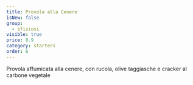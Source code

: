 ```yaml
---
title: Provola alla Cenere
isNew: false
group:
  - sfiziosi
visible: true
price: 8.9
category: starters
order: 6
---
```

Provola affumicata alla cenere, con rucola, olive taggiasche e cracker al carbone vegetale